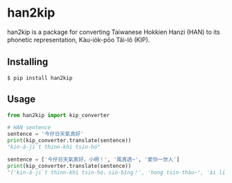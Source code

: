 # han2kip
han2kip is a package for converting Taiwanese Hokkien Hanzi (HAN) to its phonetic representation, Kàu-io̍k-pōo Tâi-lô (KIP).

## Installing
```
$ pip install han2kip
```

## Usage
```python
from han2kip import kip_converter

# HAN sentence
sentence = '今仔日天氣真好'
print(kip_converter.translate(sentence))
"kin-á-ji̍t thinn-khì tsin-hó"

sentence = ['今仔日天氣真好，小明！', '風真透~', '愛你一世人']
print(kip_converter.translate(sentence))
"['kin-á-ji̍t thinn-khì tsin-hó，sió-bîng！', 'hong tsin-thàu~', 'ài lí tsi̍t-sì-lâng']"
```